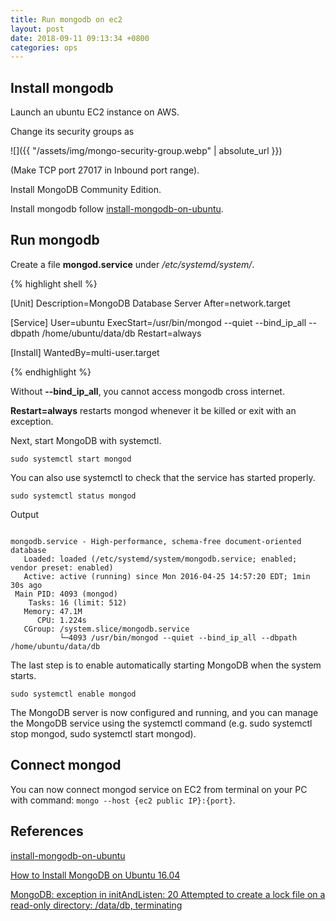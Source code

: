 ```yaml
---
title: Run mongodb on ec2
layout: post
date: 2018-09-11 09:13:34 +0800
categories: ops
---
```


## Install mongodb

Launch an ubuntu EC2 instance on AWS.

Change its security groups as

![]({{ "/assets/img/mongo-security-group.webp" | absolute_url }})

(Make TCP port 27017 in Inbound port range).

Install MongoDB Community Edition.

Install mongodb follow [install-mongodb-on-ubuntu](https://docs.mongodb.com/manual/tutorial/install-mongodb-on-ubuntu/).

## Run mongodb

Create a file **mongod.service** under _/etc/systemd/system/_.

{% highlight shell %}

[Unit]
Description=MongoDB Database Server
After=network.target

[Service]
User=ubuntu
ExecStart=/usr/bin/mongod --quiet --bind_ip_all --dbpath /home/ubuntu/data/db
Restart=always

[Install]
WantedBy=multi-user.target

{% endhighlight %}

Without **--bind_ip_all**, you cannot access mongodb cross internet.

**Restart=always** restarts mongod whenever it be killed or exit with an exception.

Next, start MongoDB with systemctl.

`sudo systemctl start mongod`

You can also use systemctl to check that the service has started properly.

`sudo systemctl status mongod`

Output

```

mongodb.service - High-performance, schema-free document-oriented database
   Loaded: loaded (/etc/systemd/system/mongodb.service; enabled; vendor preset: enabled)
   Active: active (running) since Mon 2016-04-25 14:57:20 EDT; 1min 30s ago
 Main PID: 4093 (mongod)
    Tasks: 16 (limit: 512)
   Memory: 47.1M
      CPU: 1.224s
   CGroup: /system.slice/mongodb.service
           └─4093 /usr/bin/mongod --quiet --bind_ip_all --dbpath /home/ubuntu/data/db

```

The last step is to enable automatically starting MongoDB when the system starts.

`sudo systemctl enable mongod`

The MongoDB server is now configured and running, and you can manage the MongoDB service using the systemctl command (e.g. sudo systemctl stop mongod, sudo systemctl start mongod).

## Connect mongod

You can now connect mongod service on EC2 from terminal on your PC with command: `mongo --host {ec2 public IP}:{port}`.

## References

[install-mongodb-on-ubuntu](https://docs.mongodb.com/manual/tutorial/install-mongodb-on-ubuntu/)

[How to Install MongoDB on Ubuntu 16.04](https://www.digitalocean.com/community/tutorials/how-to-install-mongodb-on-ubuntu-16-04)

[MongoDB: exception in initAndListen: 20 Attempted to create a lock file on a read-only directory: /data/db, terminating](https://stackoverflow.com/questions/42446931/mongodb-exception-in-initandlisten-20-attempted-to-create-a-lock-file-on-a-rea/43347884)
